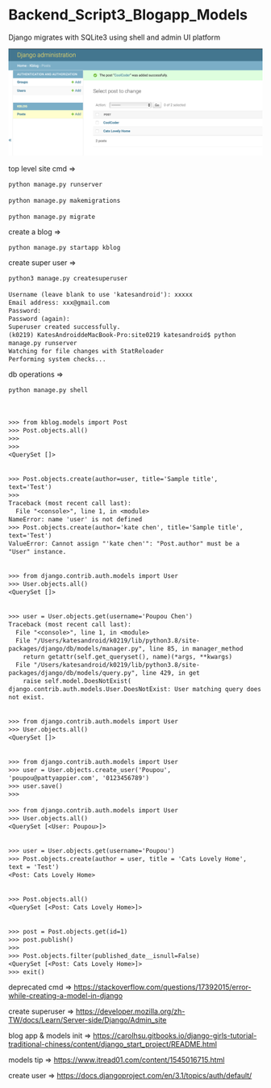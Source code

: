 # Backend_Script3_Blogapp_Models
Django migrates with SQLite3 using shell and admin UI platform

![](https://raw.githubusercontent.com/QueenieCplusplus/Backend_Script3_-logapp_Models/main/18%20post2.png)

top level site cmd =>


    python manage.py runserver

    python manage.py makemigrations

    python manage.py migrate
    
 
 create a blog =>
 
 
    python manage.py startapp kblog
    
    
 create super user =>
 
 
    python3 manage.py createsuperuser
    
    Username (leave blank to use 'katesandroid'): xxxxx
    Email address: xxx@gmail.com
    Password: 
    Password (again): 
    Superuser created successfully.
    (k0219) KatesAndroiddeMacBook-Pro:site0219 katesandroid$ python manage.py runserver
    Watching for file changes with StatReloader
    Performing system checks...

    
    
 db operations =>
 
    python manage.py shell
    
    
    
    >>> from kblog.models import Post
    >>> Post.objects.all()
    >>> 
    >>> 
    <QuerySet []>
    
    
    >>> Post.objects.create(author=user, title='Sample title', text='Test')
    >>> 
    Traceback (most recent call last):
      File "<console>", line 1, in <module>
    NameError: name 'user' is not defined
    >>> Post.objects.create(author='kate chen', title='Sample title', text='Test')
    ValueError: Cannot assign "'kate chen'": "Post.author" must be a "User" instance.
    
    
    >>> from django.contrib.auth.models import User
    >>> User.objects.all()
    <QuerySet []>
    
    
    >>> user = User.objects.get(username='Poupou Chen')
    Traceback (most recent call last):
      File "<console>", line 1, in <module>
      File "/Users/katesandroid/k0219/lib/python3.8/site-packages/django/db/models/manager.py", line 85, in manager_method
        return getattr(self.get_queryset(), name)(*args, **kwargs)
      File "/Users/katesandroid/k0219/lib/python3.8/site-packages/django/db/models/query.py", line 429, in get
        raise self.model.DoesNotExist(
    django.contrib.auth.models.User.DoesNotExist: User matching query does not exist.
    
    
    >>> from django.contrib.auth.models import User
    >>> User.objects.all()
    <QuerySet []>
    
    
    >>> from django.contrib.auth.models import User
    >>> user = User.objects.create_user('Poupou', 'poupou@pattyappier.com', '0123456789')
    >>> user.save()
    >>> 

    >>> from django.contrib.auth.models import User
    >>> User.objects.all()
    <QuerySet [<User: Poupou>]>
    
    
    >>> user = User.objects.get(username='Poupou')
    >>> Post.objects.create(author = user, title = 'Cats Lovely Home', text = 'Test')
    <Post: Cats Lovely Home>
    
    
    >>> Post.objects.all()
    <QuerySet [<Post: Cats Lovely Home>]>
    
    
    >>> post = Post.objects.get(id=1)
    >>> post.publish()
    >>> 
    >>> Post.objects.filter(published_date__isnull=False)
    <QuerySet [<Post: Cats Lovely Home>]>
    >>> exit()


deprecated cmd => https://stackoverflow.com/questions/17392015/error-while-creating-a-model-in-django

create superuser => https://developer.mozilla.org/zh-TW/docs/Learn/Server-side/Django/Admin_site

blog app  & models init => https://carolhsu.gitbooks.io/django-girls-tutorial-traditional-chiness/content/django_start_project/README.html

models tip => https://www.itread01.com/content/1545016715.html

create user => https://docs.djangoproject.com/en/3.1/topics/auth/default/
